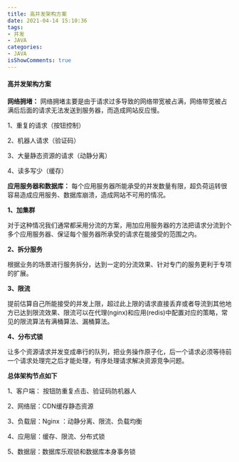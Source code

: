 ```yaml
---
title: 高并发架构方案
date: 2021-04-14 15:10:36
tags:
- 并发
- JAVA
categories:
- JAVA
isShowComments: true
---
```


#### 高并发架构方案

**网络拥堵：** 网络拥堵主要是由于请求过多导致的网络带宽被占满，网络带宽被占满后后面的请求无法发送到服务器，而造成网站反应慢。

1、重复的请求（按钮控制）

2、机器人请求（验证码）

3、大量静态资源的请求（动静分离）

4、读多写少（缓存）



**应用服务器和数据库：** 每个应用服务器所能承受的并发数量有限，超负荷运转很容易造成应用服务、数据库崩溃，造成网站不可用的情况。

**1、加集群**

对于这种情况我们通常都采用分流的方案，用加应用服务器的方法把请求分流到个多个应用服务器、保证每个服务器所承受的请求在能接受的范围之内。

**2、拆分服务**

根据业务的场景进行服务拆分，达到一定的分流效果、针对专门的服务更利于专项的扩展。

**3、限流**

提前估算自己所能接受的并发上限，超过此上限的请求直接丢弃或者导流到其他地方已达到限流效果、限流可以在代理(nginx)和应用(redis)中配置对应的策略，常见的限流算法有满桶算法、漏桶算法。

**4、分布式锁**

让多个资源请求并发变成串行的队列，把业务操作原子化，后一个请求必须等待前一个请求处理完之后才能处理，有序处理请求解决资源竞争问题。



**总体架构节点如下**

1、客户端： 按钮防重复点击、验证码防机器人

2、网络层：CDN缓存静态资源

3、负载层：Nginx ：动静分离、限流、负载均衡

4、应用层：缓存、限流、分布式锁

5、数据层：数据库乐观锁和数据库本身事务锁
